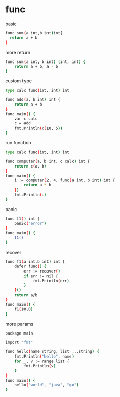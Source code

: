 # func

basic

```sh
func sum(a int,b int)int{
  return a + b
}
```

more return

```sh
func sum(a int, b int) (int, int) {
	return a + b, a - b
}
```

custom type

```sh
type calc func(int, int) int

func add(a, b int) int {
	return a + b
}
func main() {
	var c calc
	c = add
	fmt.Println(c(10, 5))
}
```

run function

```sh
type calc func(int, int) int

func computer(a, b int, c calc) int {
	return c(a, b)
}
func main() {
	i := computer(2, 4, func(a int, b int) int {
		return a * b
	})
	fmt.Println(i)
}
```

panic

```sh
func f1() int {
	panic("error")
}
func main() {
	f1()
}
```

recover

```sh
func f1(a int,b int) int {
	defer func() {
		err := recover()
		if err != nil {
			fmt.Println(err)
		}
	}()
	return a/b
}
func main() {
	f1(10,0)
}
```

more params

```sh
package main

import "fmt"

func hello(name string, list ...string) {
	fmt.Println("hello", name)
	for _, v := range list {
		fmt.Println(v)
	}
}
func main() {
	hello("world", "java", "go")
}

```

